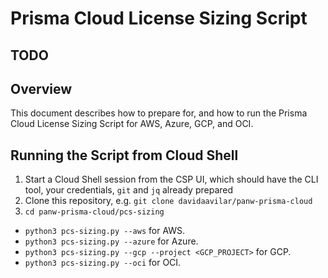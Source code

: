 # Prisma Cloud License Sizing Script

## TODO



## Overview

This document describes how to prepare for, and how to run the Prisma Cloud License Sizing Script for AWS, Azure, GCP, and OCI.

## Running the Script from Cloud Shell

1. Start a Cloud Shell session from the CSP UI, which should have the CLI tool, your credentials, ```git``` and ``jq`` already prepared
2. Clone this repository, e.g. ```git clone davidaavilar/panw-prisma-cloud```
3. ```cd panw-prisma-cloud/pcs-sizing```
- ```python3 pcs-sizing.py --aws``` for AWS.
- ```python3 pcs-sizing.py --azure``` for Azure.
- ```python3 pcs-sizing.py --gcp --project <GCP_PROJECT>``` for GCP.
- ```python3 pcs-sizing.py --oci``` for OCI.